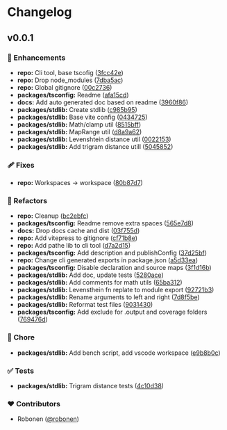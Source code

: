 # Changelog


## v0.0.1


### 🚀 Enhancements

- **repo:** Cli tool, base tscofig ([3fcc42e](https://github.com/robonen/tools/commit/3fcc42e))
- **repo:** Drop node_modules ([7dba5ac](https://github.com/robonen/tools/commit/7dba5ac))
- **repo:** Global gitignore ([00c2736](https://github.com/robonen/tools/commit/00c2736))
- **packages/tsconfig:** Readme ([afa15cd](https://github.com/robonen/tools/commit/afa15cd))
- **docs:** Add auto generated doc based on readme ([3960f86](https://github.com/robonen/tools/commit/3960f86))
- **packages/stdlib:** Create stdlib ([c985b95](https://github.com/robonen/tools/commit/c985b95))
- **packages/stdlib:** Base vite config ([0434725](https://github.com/robonen/tools/commit/0434725))
- **packages/stdlib:** Math/clamp util ([8515bff](https://github.com/robonen/tools/commit/8515bff))
- **packages/stdlib:** MapRange util ([d8a9a62](https://github.com/robonen/tools/commit/d8a9a62))
- **packages/stdlib:** Levenshtein distance util ([0022153](https://github.com/robonen/tools/commit/0022153))
- **packages/stdlib:** Add trigram distance utill ([5045852](https://github.com/robonen/tools/commit/5045852))

### 🩹 Fixes

- **repo:** Workspaces -> workspace ([80b87d7](https://github.com/robonen/tools/commit/80b87d7))

### 💅 Refactors

- **repo:** Cleanup ([bc2ebfc](https://github.com/robonen/tools/commit/bc2ebfc))
- **packages/tsconfig:** Readme remove extra spaces ([565e7d8](https://github.com/robonen/tools/commit/565e7d8))
- **docs:** Drop docs cache and dist ([03f755d](https://github.com/robonen/tools/commit/03f755d))
- **repo:** Add vitepress to gitignore ([cf71b8e](https://github.com/robonen/tools/commit/cf71b8e))
- **repo:** Add pathe lib to cli tool ([d7a2d15](https://github.com/robonen/tools/commit/d7a2d15))
- **packages/tsconfig:** Add description and publishConfig ([37d25bf](https://github.com/robonen/tools/commit/37d25bf))
- **repo:** Change cli generated exports in package.json ([a5d33ea](https://github.com/robonen/tools/commit/a5d33ea))
- **packages/tsconfig:** Disable declaration and source maps ([3f1d16b](https://github.com/robonen/tools/commit/3f1d16b))
- **packages/stdlib:** Add doc, update tests ([5280ace](https://github.com/robonen/tools/commit/5280ace))
- **packages/stdlib:** Add comments for math utils ([65ba312](https://github.com/robonen/tools/commit/65ba312))
- **packages/stdlib:** Levensthein fn replate to module export ([92721b3](https://github.com/robonen/tools/commit/92721b3))
- **packages/stdlib:** Rename arguments to left and right ([7d8f5be](https://github.com/robonen/tools/commit/7d8f5be))
- **packages/stdlib:** Reformat test files ([9031430](https://github.com/robonen/tools/commit/9031430))
- **packages/tsconfig:** Add exclude for .output  and coverage folders ([769476d](https://github.com/robonen/tools/commit/769476d))

### 🏡 Chore

- **packages/stdlib:** Add bench script, add vscode workspace ([e9b8b0c](https://github.com/robonen/tools/commit/e9b8b0c))

### ✅ Tests

- **packages/stdlib:** Trigram distance tests ([4c10d38](https://github.com/robonen/tools/commit/4c10d38))

### ❤️ Contributors

- Robonen ([@robonen](http://github.com/robonen))

